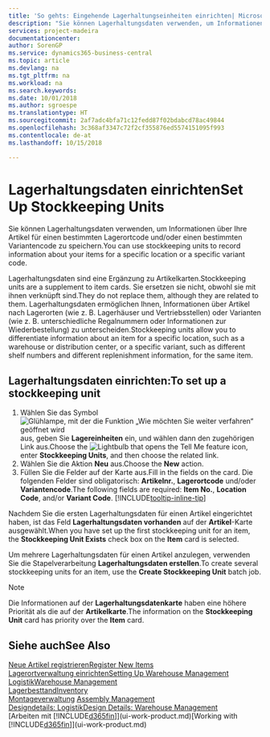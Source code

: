 ```yaml
---
title: 'So gehts: Eingehende Lagerhaltungseinheiten einrichten| Microsoft Docs'
description: "Sie können Lagerhaltungsdaten verwenden, um Informationen über Ihre Artikel für einen bestimmten Lagerortcode und/oder einen bestimmten Variantencode zu speichern."
services: project-madeira
documentationcenter: 
author: SorenGP
ms.service: dynamics365-business-central
ms.topic: article
ms.devlang: na
ms.tgt_pltfrm: na
ms.workload: na
ms.search.keywords: 
ms.date: 10/01/2018
ms.author: sgroespe
ms.translationtype: HT
ms.sourcegitcommit: 2af7adc4bfa71c12fedd87f02bdabcd78ac49844
ms.openlocfilehash: 3c368af3347c72f2cf355876ed5574151095f993
ms.contentlocale: de-at
ms.lasthandoff: 10/15/2018

---
```

# <a name="set-up-stockkeeping-units"></a><span data-ttu-id="c04cb-103">Lagerhaltungsdaten einrichten</span><span class="sxs-lookup"><span data-stu-id="c04cb-103">Set Up Stockkeeping Units</span></span>
<span data-ttu-id="c04cb-104">Sie können Lagerhaltungsdaten verwenden, um Informationen über Ihre Artikel für einen bestimmten Lagerortcode und/oder einen bestimmten Variantencode zu speichern.</span><span class="sxs-lookup"><span data-stu-id="c04cb-104">You can use stockkeeping units to record information about your items for a specific location or a specific variant code.</span></span>  

 <span data-ttu-id="c04cb-105">Lagerhaltungsdaten sind eine Ergänzung zu Artikelkarten.</span><span class="sxs-lookup"><span data-stu-id="c04cb-105">Stockkeeping units are a supplement to item cards.</span></span> <span data-ttu-id="c04cb-106">Sie ersetzen sie nicht, obwohl sie mit ihnen verknüpft sind.</span><span class="sxs-lookup"><span data-stu-id="c04cb-106">They do not replace them, although they are related to them.</span></span> <span data-ttu-id="c04cb-107">Lagerhaltungsdaten ermöglichen Ihnen, Informationen über Artikel nach Lagerorten (wie z. B. Lagerhäuser und Vertriebsstellen) oder Varianten (wie z. B. unterschiedliche Regalnummern oder Informationen zur Wiederbestellung) zu unterscheiden.</span><span class="sxs-lookup"><span data-stu-id="c04cb-107">Stockkeeping units allow you to differentiate information about an item for a specific location, such as a warehouse or distribution center, or a specific variant, such as different shelf numbers and different replenishment information, for the same item.</span></span>  

## <a name="to-set-up-a-stockkeeping-unit"></a><span data-ttu-id="c04cb-108">Lagerhaltungsdaten einrichten:</span><span class="sxs-lookup"><span data-stu-id="c04cb-108">To set up a stockkeeping unit</span></span>  

1.  <span data-ttu-id="c04cb-109">Wählen Sie das Symbol ![Glühlampe, mit der die Funktion „Wie möchten Sie weiter verfahren“ geöffnet wird](media/ui-search/search_small.png "Wie möchten Sie weiter verfahren?") aus, geben Sie **Lagereinheiten** ein, und wählen dann den zugehörigen Link aus.</span><span class="sxs-lookup"><span data-stu-id="c04cb-109">Choose the ![Lightbulb that opens the Tell Me feature](media/ui-search/search_small.png "Tell me what you want to do") icon, enter **Stockkeeping Units**, and then choose the related link.</span></span>  
2.  <span data-ttu-id="c04cb-110">Wählen Sie die Aktion **Neu** aus.</span><span class="sxs-lookup"><span data-stu-id="c04cb-110">Choose the **New** action.</span></span>  
3.  <span data-ttu-id="c04cb-111">Füllen Sie die Felder auf der Karte aus.</span><span class="sxs-lookup"><span data-stu-id="c04cb-111">Fill in the fields on the card.</span></span> <span data-ttu-id="c04cb-112">Die folgenden Felder sind obligatorisch: **Artikelnr.**, **Lagerortcode** und/oder **Variantencode**.</span><span class="sxs-lookup"><span data-stu-id="c04cb-112">The following fields are required: **Item No.**, **Location Code**, and/or **Variant Code**.</span></span> [!INCLUDE[tooltip-inline-tip](includes/tooltip-inline-tip_md.md)]  

<span data-ttu-id="c04cb-113">Nachdem Sie die ersten Lagerhaltungsdaten für einen Artikel eingerichtet haben, ist das Feld **Lagerhaltungsdaten vorhanden** auf der **Artikel**-Karte ausgewählt.</span><span class="sxs-lookup"><span data-stu-id="c04cb-113">When you have set up the first stockkeeping unit for an item, the **Stockkeeping Unit Exists** check box on the **Item** card is selected.</span></span>  

<span data-ttu-id="c04cb-114">Um mehrere Lagerhaltungsdaten für einen Artikel anzulegen, verwenden Sie die Stapelverarbeitung **Lagerhaltungsdaten erstellen**.</span><span class="sxs-lookup"><span data-stu-id="c04cb-114">To create several stockkeeping units for an item, use the **Create Stockkeeping Unit** batch job.</span></span>  

> [!NOTE]  
>  <span data-ttu-id="c04cb-115">Die Informationen auf der **Lagerhaltungsdatenkarte** haben eine höhere Priorität als die auf der **Artikelkarte**.</span><span class="sxs-lookup"><span data-stu-id="c04cb-115">The information on the **Stockkeeping Unit** card has priority over the **Item** card.</span></span>  

## <a name="see-also"></a><span data-ttu-id="c04cb-116">Siehe auch</span><span class="sxs-lookup"><span data-stu-id="c04cb-116">See Also</span></span>  
[<span data-ttu-id="c04cb-117">Neue Artikel registrieren</span><span class="sxs-lookup"><span data-stu-id="c04cb-117">Register New Items</span></span>](inventory-how-register-new-items.md)  
[<span data-ttu-id="c04cb-118">Lagerortverwaltung einrichten</span><span class="sxs-lookup"><span data-stu-id="c04cb-118">Setting Up Warehouse Management</span></span>](warehouse-setup-warehouse.md)  
[<span data-ttu-id="c04cb-119">Logistik</span><span class="sxs-lookup"><span data-stu-id="c04cb-119">Warehouse Management</span></span>](warehouse-manage-warehouse.md)  
[<span data-ttu-id="c04cb-120">Lagerbesttand</span><span class="sxs-lookup"><span data-stu-id="c04cb-120">Inventory</span></span>](inventory-manage-inventory.md)  
<span data-ttu-id="c04cb-121">[Montageverwaltung](assembly-assemble-items.md)  </span><span class="sxs-lookup"><span data-stu-id="c04cb-121">[Assembly Management](assembly-assemble-items.md)  </span></span>  
[<span data-ttu-id="c04cb-122">Designdetails: Logistik</span><span class="sxs-lookup"><span data-stu-id="c04cb-122">Design Details: Warehouse Management</span></span>](design-details-warehouse-management.md)  
<span data-ttu-id="c04cb-123">[Arbeiten mit [!INCLUDE[d365fin](includes/d365fin_md.md)]](ui-work-product.md)</span><span class="sxs-lookup"><span data-stu-id="c04cb-123">[Working with [!INCLUDE[d365fin](includes/d365fin_md.md)]](ui-work-product.md)</span></span>  


